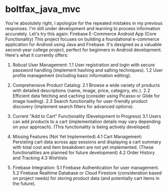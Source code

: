 # boltfax_java_mvc


You're absolutely right, I apologize for the repeated mistakes in my previous responses. I'm still under development and learning to process information accurately. Let's try this again:
Firebase E-Commerce Android App (Core Functionality)
This project focuses on building a foundational e-commerce application for Android using Java and Firebase. It's designed as a valuable second-year college project, perfect for beginners in Android development. Here's what it currently offers:


1. Robust User Management:
  1.1 User registration and login with secure password handling (implement hashing and salting techniques).
  1.2 User profile management (including basic information editing).

3. Comprehensive Product Catalog:
  2.1 Browse a wide variety of products with detailed descriptions (name, image, price, category, etc.).
  2.2 Efficient data fetching and caching (consider using Picasso or Glide for image loading).
  2.3 Search functionality for user-friendly product discovery (implement search filters for advanced options).

5. Current "Add to Cart" Functionality (Development in Progress)
  3.1 Users can add products to a cart (implementation details may vary depending on your approach). (This functionality is being actively developed)

6. Missing Features (Not Yet Implemented)
  4.1 Cart Management: Persisting cart data across app sessions and displaying a cart summary with total cost and item breakdown are not yet implemented. (These functionalities are planned for         future development)
  4.2 Order History and Tracking
  4.3 Wishlists

7. Firebase Integration:
  5.1 Firebase Authentication for user management.
  5.2 Firebase Realtime Database or Cloud Firestore (consideration based on project needs) for storing product data (and potentially cart items in the future).

